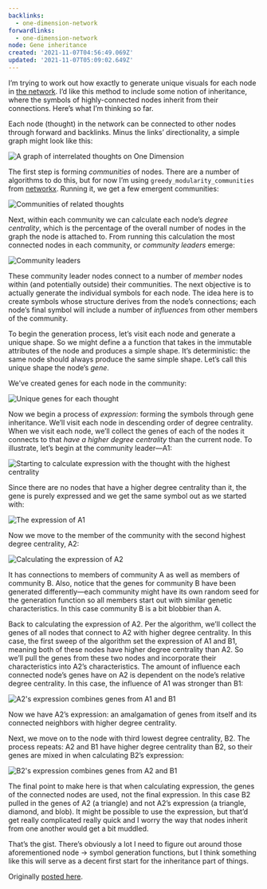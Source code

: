 ```yaml
---
backlinks:
  - one-dimension-network
forwardlinks:
  - one-dimension-network
node: Gene inheritance
created: '2021-11-07T04:56:49.069Z'
updated: '2021-11-07T05:09:02.649Z'
---
```

I’m trying to work out how exactly to generate unique visuals for each node in [the network](one-dimension-network.md).  I’d like this method to include some notion of inheritance, where the symbols of highly-connected nodes inherit from their connections. Here’s what I’m thinking so far.

Each node (thought) in the network can be connected to other nodes through forward and backlinks. Minus the links’ directionality, a simple graph might look like this:

![](images/gene-inheritance/PNCrKPtvjH.webp "A graph of interrelated thoughts on One Dimension")

The first step is forming *communities* of nodes. There are a number of algorithms to do this, but for now I’m using `greedy_modularity_communities` from [networkx](https://networkx.org/documentation/stable/reference/algorithms/generated/networkx.algorithms.community.modularity_max.greedy_modularity_communities.html#networkx.algorithms.community.modularity_max.greedy_modularity_communities). Running it, we get a few emergent communities:

![](images/gene-inheritance/BkFFRcKtPw.webp "Communities of related thoughts")

Next, within each community we can calculate each node’s *degree centrality*, which is the percentage of the overall number of nodes in the graph the node is attached to. From running this calculation the most connected nodes in each community, or *community leaders* emerge:

![](images/gene-inheritance/VuIHhiBdcv.webp "Community leaders")

These community leader nodes connect to a number of *member* nodes within (and potentially outside) their communities. The next objective is to actually generate the individual symbols for each node. The idea here is to create symbols whose structure derives from the node’s connections; each node’s final symbol will include a number of *influences* from other members of the community.

To begin the generation process, let’s visit each node and generate a unique shape. So we might define a a function that takes in the immutable attributes of the node and produces a simple shape. It’s deterministic: the same node should always produce the same simple shape. Let’s call this unique shape the node’s *gene*.

We’ve created genes for each node in the community:

![](images/gene-inheritance/GHGfxzvIMy.webp "Unique genes for each thought")

Now we begin a process of *expression*: forming the symbols through gene inheritance. We’ll visit each node in descending order of degree centrality. When we visit each node, we’ll collect the genes of each of the nodes it connects to that *have a higher degree centrality* than the current node. To illustrate, let’s begin at the community leader—A1:

![](images/gene-inheritance/WvXmsDoLMU.webp "Starting to calculate expression with the thought with the highest centrality")

Since there are no nodes that have a higher degree centrality than it, the gene is purely expressed and we get the same symbol out as we started with:

![](images/gene-inheritance/pcsdNEjAje.webp "The expression of A1")

Now we move to the member of the community with the second highest degree centrality, A2:

![](images/gene-inheritance/xYhYKdJeKl.webp "Calculating the expression of A2")

It has connections to members of community A as well as members of community B. Also, notice that the genes for community B have been generated differently—each community might have its own random seed for the generation function so all members start out with similar genetic characteristics. In this case community B is a bit blobbier than A.

Back to calculating the expression of A2. Per the algorithm, we’ll collect the genes of all nodes that connect to A2 with higher degree centrality. In this case, the first sweep of the algorithm set the expression of A1 and B1, meaning both of these nodes have higher degree centrality than A2. So we’ll pull the genes from these two nodes and incorporate their characteristics into A2’s characteristics. The amount of influence each connected node’s genes have on A2 is dependent on the node’s relative degree centrality. In this case, the influence of A1 was stronger than B1:

![](images/gene-inheritance/MyifURyanL.webp "A2's expression combines genes from A1 and B1")

Now we have A2’s expression: an amalgamation of genes from itself and its connected neighbors with higher degree centrality.

Next, we move on to the node with third lowest degree centrality, B2. The process repeats: A2 and B1 have higher degree centrality than B2, so their genes are mixed in when calculating B2’s expression:

![](images/gene-inheritance/iWeYZSApRA.webp "B2's expression combines genes from A2 and B1")

The final point to make here is that when calculating expression, the genes of the connected nodes are used, not the final expression. In this case B2 pulled in the genes of A2 (a triangle) and not A2’s expression (a triangle, diamond, and blob). It might be possible to use the expression, but that’d get really complicated really quick and I worry the way that nodes inherit from one another would get a bit muddled.

That’s the gist. There’s obviously a lot I need to figure out around those aforementioned node → symbol generation functions, but I think something like this will serve as a decent first start for the inheritance part of things.

Originally [posted here](https://futureland.tv/christian/entry/118937). 

